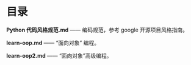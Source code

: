 # 目录

**Python 代码风格规范.md** —— 编码规范，参考 google 开源项目风格指南。

**learn-oop.md** —— “面向对象” 编程。

**learn-oop2.md** —— “面向对象”高级编程。
